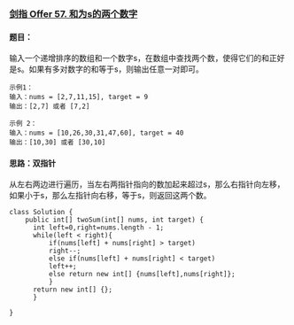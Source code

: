 ### [剑指 Offer 57. 和为s的两个数字](https://leetcode.cn/problems/he-wei-sde-liang-ge-shu-zi-lcof/)

#### 题目：

输入一个递增排序的数组和一个数字s，在数组中查找两个数，使得它们的和正好是s。如果有多对数字的和等于s，则输出任意一对即可。

```
示例1：
输入：nums = [2,7,11,15], target = 9
输出：[2,7] 或者 [7,2]

示例 2：
输入：nums = [10,26,30,31,47,60], target = 40
输出：[10,30] 或者 [30,10]
```

#### 思路：双指针

从左右两边进行遍历，当左右两指针指向的数加起来超过s，那么右指针向左移，如果小于s，那么左指针向右移，等于s，则返回这两个数。

```
class Solution {
    public int[] twoSum(int[] nums, int target) {
      int left=0,right=nums.length - 1;
      while(left < right){
          if(nums[left] + nums[right] > target)
          right--;
          else if(nums[left] + nums[right] < target)
          left++;
          else return new int[] {nums[left],nums[right]};
          }
      return new int[] {};
      }
    
}
```

